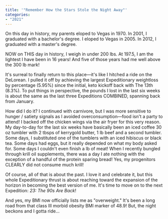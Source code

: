 ```yaml
---
title: '"Remember How the Stars Stole the Night Away"'
categories:
- "2021"
---
```


On this day in history, my parents eloped to Vegas in 1970. In 2001, I graduated with a bachelor's degree. I eloped to Vegas in 2005. In 2012, I graduated with a master's degree.

NOW on THIS day in history, I weigh in under 200 lbs. At 197.5, I am the lightest I have been in 16 years! And five of those years had me well above the 300 lb mark!

It's surreal to finally return to this place—it's like I hitched a ride on the DeLorean. I pulled it off by achieving the largest Expeditionary weightloss by percentage (5.95%) since the initial, keto kickoff back with The 13th (8.3%). To put things in perspective, the pounds I lost in the last six weeks is about the same as the last three Expeditions COMBINED, spanning back from January.

How did I do it? I continued with carnivore, but I was more sensitive to hunger / satiety signals as I avoided overconsumption—food isn't a party to attend! I backed off the chicken wings via the air fryer for this very reason. My day-to-day for the last six weeks have basically been an iced coffee 30 oz tumbler with 2 tbsps of kerrygold butter, 1 lb beef and a second tumbler. Some days, I substituted one of the tumblers with an iced hibiscus or black tea. Some days had eggs, but it really depended on what my body asked for. Some days I couldn't even finish a lb of meat! When I recently bungled through krill oil supplements, there was a day I ate nothing with the exception of a handful of the protein sparing bread! Yes, my progenitors CLEARLY did not consume much krill!

Of course, all of that is about the past. I love it and celebrate it, but this whole Expeditionary thrust is about reaching toward the expansion of the horizon in becoming the best version of me. It's time to move on to the next Expedition: *23: The 90s Are Back*!

And yes, my BMI now officially lists me as "overweight." It's been a long road from that class III morbid obesity BMI marker of 48.9! But, the night beckons and I gotta ride...
